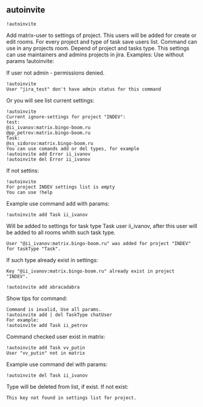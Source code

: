 ## autoinvite

`!autoinvite`

Add matrix-user to settings of project. This users will be added for create or edit rooms. For every project and type of task save users list.
Command can use in any projects room. Depend of project and tasks type.
This settings can use maintainers and admins projects in jira.
Examples:
Use without params !autoinvite:

If user not admin - permissions denied.

```
!autoinvite
User "jira_test" don't have admin status for this command
```

Or you will see list current settings:

```
!autoinvite
Current ignore-settings for project "INDEV":
test:
@ii_ivanov:matrix.bingo-boom.ru
@pp_petrov:matrix.bingo-boom.ru
Task:
@ss_sidorov:matrix.bingo-boom.ru
You can use comands add or del types, for example
!autoinvite add Error ii_ivanov
!autoinvite del Error ii_ivanov
```

If not settins:

```
!autoinvite
For project INDEV settings list is empty
You can use !help
```

Example use command add with params:

```
!autoinvite add Task ii_ivanov
```

Will be added to settings for task type Task user ii_ivanov, after this user will be added to all rooms whith such task type.

```
User "@ii_ivanov:matrix.bingo-boom.ru" was added for project "INDEV" for taskType "Task".
```

If such type already exist in settings:

```
Key "@ii_ivanov:matrix.bingo-boom.ru" already exist in project  "INDEV".
```

```
!autoinvite add abracadabra
```

Show tips for command:

```
Command is invalid, Use all params.
!autoinvite add | del TaskType chatUser
For example:
!autoinvite add Task ii_petrov
```

Command checked user exist in matrix:

```
!autoinvite add Task vv_putin
User "vv_putin" not in matrix
```

Example use command del with params:

```
!autoinvite del Task ii_ivanov
```

Type will be deleted from list, if exist.
If not exist:

```
This key not found in settings list for project.
```
